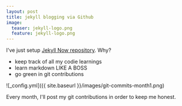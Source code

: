 ```yaml
---
layout: post
title: jekyll blogging via Github
image:
  teaser: jekyll-logo.png
  feature: jekyll-logo.png
---
```


I've just setup [Jekyll Now repository](https://github.com/barryclark/jekyll-now). Why?

- keep track of all my codie learnings
- learn markdown LIKE A BOSS
- go green in git contributions

![_config.yml]({{ site.baseurl }}/images/git-commits-month1.png)

Every month, I'll post my git contributions in order to keep me honest.